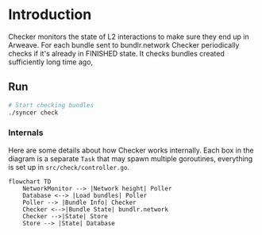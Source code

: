 # Introduction

Checker monitors the state of L2 interactions to make sure they end up in Arweave. For each bundle sent to bundlr.network Checker periodically checks if it's already in FINISHED state. It checks bundles created sufficiently long time ago, 


## Run

```bash
# Start checking bundles
./syncer check
```

### Internals

Here are some details about how Checker works internally. Each box in the diagram is a separate `Task` that may spawn multiple goroutines, everything is set up in `src/check/controller.go`.


```mermaid
flowchart TD
    NetworkMonitor --> |Network height| Poller
    Database <--> |Load bundles| Poller
    Poller --> |Bundle Info| Checker
    Checker <-->|Bundle State| bundlr.network
    Checker -->|State| Store
    Store --> |State| Database
```
